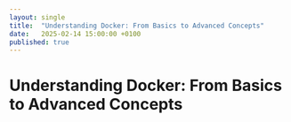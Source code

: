 ```yaml
---
layout: single
title:  "Understanding Docker: From Basics to Advanced Concepts"
date:   2025-02-14 15:00:00 +0100
published: true
---
```


# Understanding Docker: From Basics to Advanced Concepts
